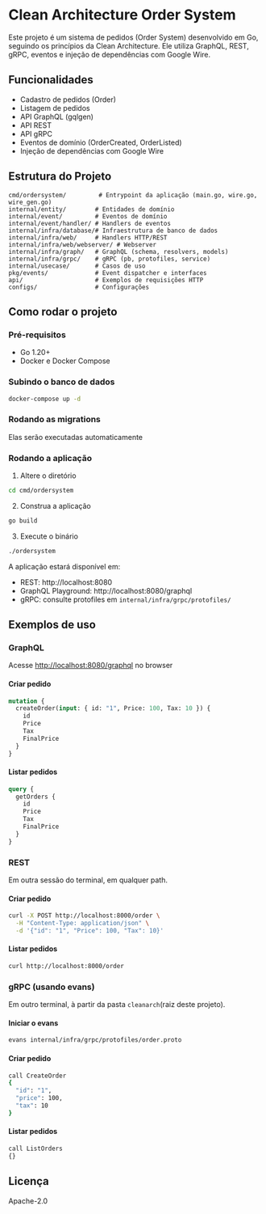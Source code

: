 # Clean Architecture Order System

Este projeto é um sistema de pedidos (Order System) desenvolvido em Go, seguindo os princípios da Clean Architecture. Ele utiliza GraphQL, REST, gRPC, eventos e injeção de dependências com Google Wire.

## Funcionalidades

- Cadastro de pedidos (Order)
- Listagem de pedidos
- API GraphQL (gqlgen)
- API REST
- API gRPC
- Eventos de domínio (OrderCreated, OrderListed)
- Injeção de dependências com Google Wire

## Estrutura do Projeto

```
cmd/ordersystem/         # Entrypoint da aplicação (main.go, wire.go, wire_gen.go)
internal/entity/        # Entidades de domínio
internal/event/         # Eventos de domínio
internal/event/handler/ # Handlers de eventos
internal/infra/database/# Infraestrutura de banco de dados
internal/infra/web/     # Handlers HTTP/REST
internal/infra/web/webserver/ # Webserver
internal/infra/graph/   # GraphQL (schema, resolvers, models)
internal/infra/grpc/    # gRPC (pb, protofiles, service)
internal/usecase/       # Casos de uso
pkg/events/             # Event dispatcher e interfaces
api/                    # Exemplos de requisições HTTP
configs/                # Configurações

```

## Como rodar o projeto

### Pré-requisitos

- Go 1.20+
- Docker e Docker Compose

### Subindo o banco de dados

```sh
docker-compose up -d
```

### Rodando as migrations

Elas serão executadas automaticamente

### Rodando a aplicação

1. Altere o diretório
```sh
cd cmd/ordersystem
```

2. Construa a aplicação
```sh
go build
```

3. Execute o binário

```sh
./ordersystem
```

A aplicação estará disponível em:

- REST: http://localhost:8080
- GraphQL Playground: http://localhost:8080/graphql
- gRPC: consulte protofiles em `internal/infra/grpc/protofiles/`

## Exemplos de uso

### GraphQL

Acesse <http://localhost:8080/graphql> no browser

#### Criar pedido

```graphql
mutation {
  createOrder(input: { id: "1", Price: 100, Tax: 10 }) {
    id
    Price
    Tax
    FinalPrice
  }
}
```

#### Listar pedidos

```graphql
query {
  getOrders {
    id
    Price
    Tax
    FinalPrice
  }
}
```

### REST

Em outra sessão do terminal, em qualquer path.

#### Criar pedido

```sh
curl -X POST http://localhost:8000/order \
  -H "Content-Type: application/json" \
  -d '{"id": "1", "Price": 100, "Tax": 10}'
```

#### Listar pedidos

```sh
curl http://localhost:8000/order
```

### gRPC (usando evans)

Em outro terminal, à partir da pasta `cleanarch`(raiz deste projeto).

#### Iniciar o evans

```sh
evans internal/infra/grpc/protofiles/order.proto
```

#### Criar pedido

```sh
call CreateOrder
{
  "id": "1",
  "price": 100,
  "tax": 10
}
```

#### Listar pedidos

```sh
call ListOrders
{}
```

## Licença

Apache-2.0
